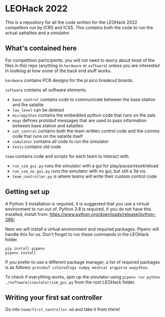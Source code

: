 # LEOHack 2022
This is a repository for all the code written for the LEOHack 2022 competiton run by ICRS and ICSS. This contains both the code to run the actual sattalites and a simulator.

## What's contained here
For competition participents; you will not need to worry about most of the files in this repo (anything in `hardware` or `software`) unless you are interested in loolking at how some of the back end stuff works.

`hardware` contains PCB designs for the pi pico breakout boards.

`software` contains all software elements.
- `base_control` contains code to communicate between the base station and the satalite
- `low_level` can be deleted
- `micropython` contains the embedded python code that runs on the sats
- `msgs` defines protobuf messages that are used to pass information between base station and satalites
- `sat_control` contains both the team written control code and the comms code that runs on the satalite itself
- `simulator` contains all code to run the simulator
- `tests` contains old code

`team` contains code and scripts for each team to interact with
- `run_sim_gui.py` runs the simulator with a gui for play/pause/reset/reload
- `run_sim_no_gui.py` runs the simulator with no gui, but still a 3d vis
- `team_controller.py` is where teams will write their custom control code

## Getting set up

A Python 3 installation is required, it is suggested that you use a virtual environment to run out of. 
Python 3.8 is required, if you do not have this installed, install from: https://www.python.org/downloads/release/python-386/

Next we will install a virtual environment and required packages. Pipenv will handle this for us. Don't forget to run these commands in the LEOHack folder.
``` 
pip install pipenv
pipenv install

```
If you prefer to use a different package manager, a list of required packages is as follows: `protobuf coloredlogs numpy meshcat argparse wxpython`.

To check if everything works, spin up the simulator using `pipenv run python ./software/simulator/sim_gui.py` from the root LEOHack folder.


## Writing your first sat controller

Go into `team/first_controller.md` and take it from there!